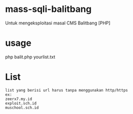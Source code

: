 # mass-sqli-balitbang
Untuk mengeksploitasi masal CMS Balitbang [PHP]

# usage
  php balit.php yourlist.txt
  
# List
    list yang berisi url harus tanpa menggunakan http/https
    ex:
    zeerx7.my.id
    exploit.sch.id
    muschool.sch.id

